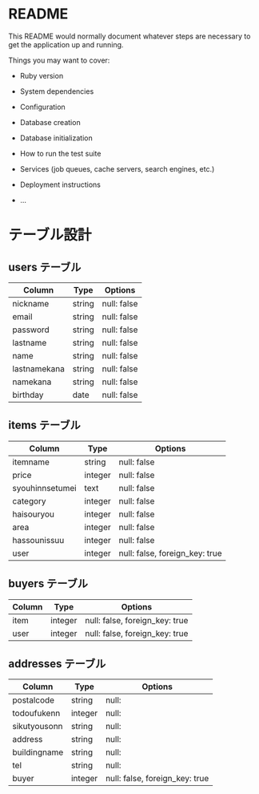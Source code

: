 # README

This README would normally document whatever steps are necessary to get the
application up and running.

Things you may want to cover:

* Ruby version

* System dependencies

* Configuration

* Database creation

* Database initialization

* How to run the test suite

* Services (job queues, cache servers, search engines, etc.)

* Deployment instructions

* ...

# テーブル設計

## users テーブル

| Column             | Type    | Options     |
| ------------------ | ------- | ----------- |
| nickname           | string  | null: false |
| email              | string  | null: false |
| password           | string  | null: false |
| lastname           | string  | null: false |
| name               | string  | null: false |
| lastnamekana       | string  | null: false |
| namekana           | string  | null: false |
| birthday           | date    | null: false |

## items テーブル

| Column             | Type    | Options                        |
| ------------------ | ------- | ------------------------------ |
| itemname           | string  | null: false                    |
| price              | integer | null: false                    |
| syouhinnsetumei    | text    | null: false                    |
| category           | integer | null: false                    |
| haisouryou         | integer | null: false                    |
| area               | integer | null: false                    |
| hassounissuu       | integer | null: false                    |
| user               | integer | null: false, foreign_key: true |

## buyers テーブル

| Column             | Type    | Options                        |
| ------------------ | ------- | ------------------------------ |
| item               | integer | null: false, foreign_key: true |
| user               | integer | null: false, foreign_key: true |

## addresses テーブル

| Column             | Type    | Options                        |
| ------------------ | ------- | ------------------------------ |
| postalcode         | string  | null:                          |
| todoufukenn        | integer | null:                          |
| sikutyousonn       | string  | null:                          |
| address            | string  | null:                          |
| buildingname       | string  | null:                          |
| tel                | string  | null:                          |
| buyer              | integer | null: false, foreign_key: true |
